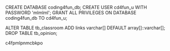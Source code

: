 CREATE DATABASE coding4fun_db;
CREATE USER cd4fun_u WITH PASSWORD 'mlmlml';
GRANT ALL PRIVILEGES ON DATABASE coding4fun_db TO cd4fun_u;

ALTER TABLE tb_classroom ADD links varchar[] DEFAULT array[]::varchar[];
DROP TABLE tb_opinion;

c4fpmlpnmcbkpo